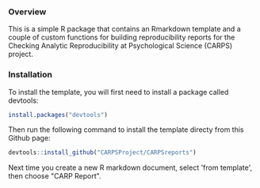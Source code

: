 ### Overview
This is a simple R package that contains an Rmarkdown template and a couple of custom functions for building reproducibility reports for the Checking Analytic Reproducibility at Psychological Science (CARPS) project.

### Installation
To install the template, you will first need to install a package called devtools:

```r
install.packages("devtools")
```

Then run the following command to install the template directy from this Github page:

```r
devtools::install_github("CARPSProject/CARPSreports")
```

Next time you create a new R markdown document, select 'from template', then choose "CARP Report".
